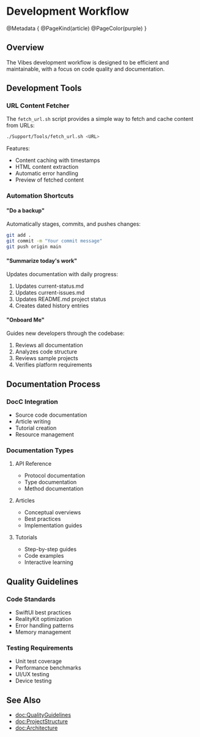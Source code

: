# Development Workflow

@Metadata {
    @PageKind(article)
    @PageColor(purple)
}

## Overview

The Vibes development workflow is designed to be efficient and maintainable, with a focus on code quality and documentation.

## Development Tools

### URL Content Fetcher
The `fetch_url.sh` script provides a simple way to fetch and cache content from URLs:

```bash
./Support/Tools/fetch_url.sh <URL>
```

Features:
- Content caching with timestamps
- HTML content extraction
- Automatic error handling
- Preview of fetched content

### Automation Shortcuts

#### "Do a backup"
Automatically stages, commits, and pushes changes:
```bash
git add .
git commit -m "Your commit message"
git push origin main
```

#### "Summarize today's work"
Updates documentation with daily progress:
1. Updates current-status.md
2. Updates current-issues.md
3. Updates README.md project status
4. Creates dated history entries

#### "Onboard Me"
Guides new developers through the codebase:
1. Reviews all documentation
2. Analyzes code structure
3. Reviews sample projects
4. Verifies platform requirements

## Documentation Process

### DocC Integration
- Source code documentation
- Article writing
- Tutorial creation
- Resource management

### Documentation Types
1. API Reference
   - Protocol documentation
   - Type documentation
   - Method documentation
   
2. Articles
   - Conceptual overviews
   - Best practices
   - Implementation guides
   
3. Tutorials
   - Step-by-step guides
   - Code examples
   - Interactive learning

## Quality Guidelines

### Code Standards
- SwiftUI best practices
- RealityKit optimization
- Error handling patterns
- Memory management

### Testing Requirements
- Unit test coverage
- Performance benchmarks
- UI/UX testing
- Device testing

## See Also
- <doc:QualityGuidelines>
- <doc:ProjectStructure>
- <doc:Architecture> 